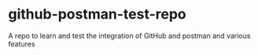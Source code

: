 # github-postman-test-repo
A repo to learn and test the integration of GitHub and postman and various features
